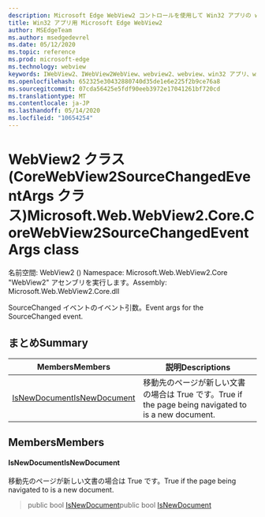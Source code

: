```yaml
---
description: Microsoft Edge WebView2 コントロールを使用して Win32 アプリの web コンテンツをホストする
title: Win32 アプリ用 Microsoft Edge WebView2
author: MSEdgeTeam
ms.author: msedgedevrel
ms.date: 05/12/2020
ms.topic: reference
ms.prod: microsoft-edge
ms.technology: webview
keywords: IWebView2、IWebView2WebView、webview2、webview、win32 アプリ、win32、edge、ICoreWebView2、ICoreWebView2Controller、browser control、edge html
ms.openlocfilehash: 652325e30432880740d35de1e6e225f2b9ce76a8
ms.sourcegitcommit: 07cda56425e5fdf90eeb3972e17041261bf720cd
ms.translationtype: MT
ms.contentlocale: ja-JP
ms.lasthandoff: 05/14/2020
ms.locfileid: "10654254"
---
```

# <span data-ttu-id="334e0-104">WebView2 クラス (CoreWebView2SourceChangedEventArgs クラス)</span><span class="sxs-lookup"><span data-stu-id="334e0-104">Microsoft.Web.WebView2.Core.CoreWebView2SourceChangedEventArgs class</span></span> 

<span data-ttu-id="334e0-105">名前空間: WebView2 () </span><span class="sxs-lookup"><span data-stu-id="334e0-105">Namespace: Microsoft.Web.WebView2.Core</span></span>\
<span data-ttu-id="334e0-106">"WebView2" アセンブリを実行します。</span><span class="sxs-lookup"><span data-stu-id="334e0-106">Assembly: Microsoft.Web.WebView2.Core.dll</span></span>

<span data-ttu-id="334e0-107">SourceChanged イベントのイベント引数。</span><span class="sxs-lookup"><span data-stu-id="334e0-107">Event args for the SourceChanged event.</span></span>

## <span data-ttu-id="334e0-108">まとめ</span><span class="sxs-lookup"><span data-stu-id="334e0-108">Summary</span></span>

 <span data-ttu-id="334e0-109">Members</span><span class="sxs-lookup"><span data-stu-id="334e0-109">Members</span></span>                        | <span data-ttu-id="334e0-110">説明</span><span class="sxs-lookup"><span data-stu-id="334e0-110">Descriptions</span></span>
--------------------------------|---------------------------------------------
[<span data-ttu-id="334e0-111">IsNewDocument</span><span class="sxs-lookup"><span data-stu-id="334e0-111">IsNewDocument</span></span>](#isnewdocument) | <span data-ttu-id="334e0-112">移動先のページが新しい文書の場合は True です。</span><span class="sxs-lookup"><span data-stu-id="334e0-112">True if the page being navigated to is a new document.</span></span>

## <span data-ttu-id="334e0-113">Members</span><span class="sxs-lookup"><span data-stu-id="334e0-113">Members</span></span>

#### <span data-ttu-id="334e0-114">IsNewDocument</span><span class="sxs-lookup"><span data-stu-id="334e0-114">IsNewDocument</span></span> 

<span data-ttu-id="334e0-115">移動先のページが新しい文書の場合は True です。</span><span class="sxs-lookup"><span data-stu-id="334e0-115">True if the page being navigated to is a new document.</span></span>

> <span data-ttu-id="334e0-116">public bool [IsNewDocument](#isnewdocument)</span><span class="sxs-lookup"><span data-stu-id="334e0-116">public bool [IsNewDocument](#isnewdocument)</span></span>

